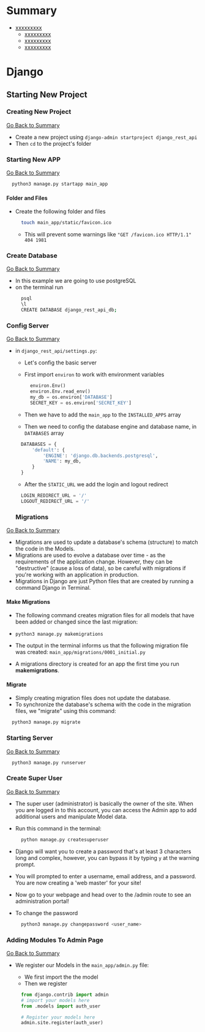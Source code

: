 <h1 id='summary'>Summary</h1>

-   [xxxxxxxxx](#xxxxxxx)
    -   [xxxxxxxxx](#xxxxxxx)
    -   [xxxxxxxxx](#xxxxxxx)
    -   [xxxxxxxxx](#xxxxxxx)

<h1 id='django'>Django</h1>

<h2 id='startingproject'>Starting New Project</h2>

<h3 id='creatingnewproject'>Creating New Project</h3>

[Go Back to Summary](#summary)

-   Create a new project using `django-admin startproject django_rest_api`
-   Then `cd` to the project's folder

<h3 id='startingapp'>Starting New APP</h3>

[Go Back to Summary](#summary)

```Bash
  python3 manage.py startapp main_app
```

<h4 id='folderfiles'>Folder and Files</h4>

-   Create the following folder and files

    ```Bash
      touch main_app/static/favicon.ico
    ```

    -   This will prevent some warnings like `"GET /favicon.ico HTTP/1.1" 404 1981`

<h3 id='createdb'>Create Database</h3>

[Go Back to Summary](#summary)

-   In this example we are going to use postgreSQL
-   on the terminal run
    ```Bash
      psql
      \l
      CREATE DATABASE django_rest_api_db;
    ```

<h3 id='configserver'>Config Server</h3>

[Go Back to Summary](#summary)

-   in `django_rest_api/settings.py`:

    -   Let's config the basic server
    -   First import `environ` to work with environment variables

        ```Python
          environ.Env()
          environ.Env.read_env()
          my_db = os.environ['DATABASE']
          SECRET_KEY = os.environ['SECRET_KEY']
        ```

    -   Then we have to add the `main_app` to the `INSTALLED_APPS` array
    -   Then we need to config the database engine and database name, in `DATABASES` array

    ```Python
      DATABASES = {
          'default': {
              'ENGINE': 'django.db.backends.postgresql',
              'NAME': my_db,
          }
      }
    ```

    -   After the `STATIC_URL` we add the login and logout redirect

    ```Python
      LOGIN_REDIRECT_URL = '/'
      LOGOUT_REDIRECT_URL = '/'
    ```

    <h3 id='migrations'>Migrations</h3>

[Go Back to Summary](#summary)

-   Migrations are used to update a database's schema (structure) to match the code in the Models.
-   Migrations are used to evolve a database over time - as the requirements of the application change. However, they can be "destructive" (cause a loss of data), so be careful with migrations if you're working with an application in production.
-   Migrations in Django are just Python files that are created by running a command Django in Terminal.

<h4 id='makemigrations'>Make Migrations</h4>

-   The following command creates migration files for all models that have been added or changed since the last migration:
-   `python3 manage.py makemigrations`

-   The output in the terminal informs us that the following migration file was created: `main_app/migrations/0001_initial.py`
-   A migrations directory is created for an app the first time you run **makemigrations**.

<h4 id='migrate'>Migrate</h4>

-   Simply creating migration files does not update the database.
-   To synchronize the database's schema with the code in the migration files, we "migrate" using this command:

```Bash
  python3 manage.py migrate
```

<h3 id='startingserver'>Starting Server</h3>

[Go Back to Summary](#summary)

```Bash
  python3 manage.py runserver
```

<h3 id='createsudo'>Create Super User</h3>

[Go Back to Summary](#summary)

-   The super user (administrator) is basically the owner of the site. When you are logged in to this account, you can access the Admin app to add additional users and manipulate Model data.
-   Run this command in the terminal:

    ```Bash
      python manage.py createsuperuser
    ```

-   Django will want you to create a password that's at least 3 characters long and complex, however, you can bypass it by typing `y` at the warning prompt.
-   You will prompted to enter a username, email address, and a password. You are now creating a 'web master' for your site!
-   Now go to your webpage and head over to the /admin route to see an administration portal!
-   To change the password

    ```Bash
      python3 manage.py changepassword <user_name>
    ```

<h3 id='addingmodules'>Adding Modules To Admin Page</h3>

[Go Back to Summary](#summary)

-   We register our Models in the `main_app/admin.py` file:

    -   We first import the the model
    -   Then we register

    ```Python
      from django.contrib import admin
      # import your models here
      from .models import auth_user

      # Register your models here
      admin.site.register(auth_user)
    ```
